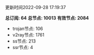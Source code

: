 更新时间2022-09-28 17:19:37

**总订阅: 64**
**总节点: 10013**
**有效节点: 2084**
- trojan节点: 106
- v2ray节点: 1761
- ss节点: 213
- ssr节点: 4
